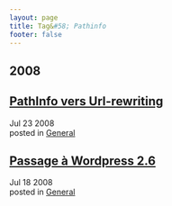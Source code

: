 ```yaml
---
layout: page
title: Tag&#58; Pathinfo
footer: false
---
```


<div id="blog-archives" class="category">
<h2>2008</h2>

<article>
<h1><a href="/2008/07/23/pathinfo-vers-url-rewriting/index.html">PathInfo vers Url-rewriting</a></h1>
<time datetime="2008-07-23T00:00:00-06:00" pubdate><span class='month'>Jul</span> <span class='day'>23</span> <span class='year'>2008</span></time>
<footer>
<span class="categories">posted in 
<a href='/categories/general/'>General</a></span>
</footer>
</article>

<article>
<h1><a href="/2008/07/18/passage-a-wordpress-26/index.html">Passage à Wordpress 2.6</a></h1>
<time datetime="2008-07-18T00:00:00-06:00" pubdate><span class='month'>Jul</span> <span class='day'>18</span> <span class='year'>2008</span></time>
<footer>
<span class="categories">posted in 
<a href='/categories/general/'>General</a></span>
</footer>
</article>
</div>
